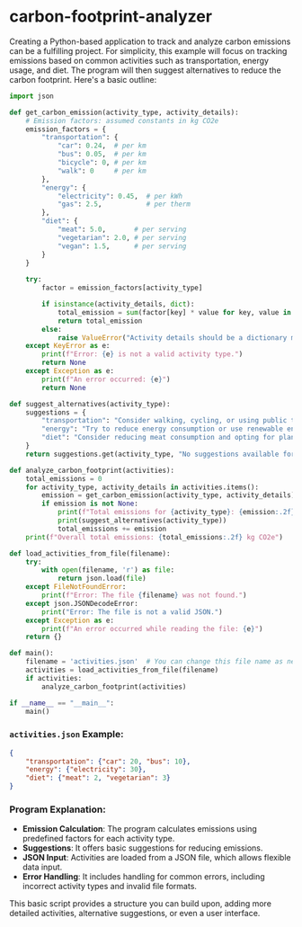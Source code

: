 # carbon-footprint-analyzer

Creating a Python-based application to track and analyze carbon emissions can be a fulfilling project. For simplicity, this example will focus on tracking emissions based on common activities such as transportation, energy usage, and diet. The program will then suggest alternatives to reduce the carbon footprint. Here's a basic outline:

```python
import json

def get_carbon_emission(activity_type, activity_details):
    # Emission factors: assumed constants in kg CO2e
    emission_factors = {
        "transportation": {
            "car": 0.24,  # per km
            "bus": 0.05,  # per km
            "bicycle": 0, # per km
            "walk": 0     # per km
        },
        "energy": {
            "electricity": 0.45,  # per kWh
            "gas": 2.5,           # per therm
        },
        "diet": {
            "meat": 5.0,       # per serving
            "vegetarian": 2.0, # per serving
            "vegan": 1.5,      # per serving
        }
    }
    
    try:
        factor = emission_factors[activity_type]

        if isinstance(activity_details, dict):
            total_emission = sum(factor[key] * value for key, value in activity_details.items() if key in factor)
            return total_emission
        else:
            raise ValueError("Activity details should be a dictionary matching activity types to quantities.")
    except KeyError as e:
        print(f"Error: {e} is not a valid activity type.")
        return None
    except Exception as e:
        print(f"An error occurred: {e}")
        return None

def suggest_alternatives(activity_type):
    suggestions = {
        "transportation": "Consider walking, cycling, or using public transport to reduce emissions.",
        "energy": "Try to reduce energy consumption or use renewable energy sources.",
        "diet": "Consider reducing meat consumption and opting for plant-based alternatives."
    }
    return suggestions.get(activity_type, "No suggestions available for this activity type.")

def analyze_carbon_footprint(activities):
    total_emissions = 0
    for activity_type, activity_details in activities.items():
        emission = get_carbon_emission(activity_type, activity_details)
        if emission is not None:
            print(f"Total emissions for {activity_type}: {emission:.2f} kg CO2e")
            print(suggest_alternatives(activity_type))
            total_emissions += emission
    print(f"Overall total emissions: {total_emissions:.2f} kg CO2e")

def load_activities_from_file(filename):
    try:
        with open(filename, 'r') as file:
            return json.load(file)
    except FileNotFoundError:
        print(f"Error: The file {filename} was not found.")
    except json.JSONDecodeError:
        print("Error: The file is not a valid JSON.")
    except Exception as e:
        print(f"An error occurred while reading the file: {e}")
    return {}

def main():
    filename = 'activities.json'  # You can change this file name as needed
    activities = load_activities_from_file(filename)
    if activities:
        analyze_carbon_footprint(activities)

if __name__ == "__main__":
    main()
```

### `activities.json` Example:
```json
{
    "transportation": {"car": 20, "bus": 10},
    "energy": {"electricity": 30},
    "diet": {"meat": 2, "vegetarian": 3}
}
```

### Program Explanation:
- **Emission Calculation**: The program calculates emissions using predefined factors for each activity type.
- **Suggestions**: It offers basic suggestions for reducing emissions.
- **JSON Input**: Activities are loaded from a JSON file, which allows flexible data input.
- **Error Handling**: It includes handling for common errors, including incorrect activity types and invalid file formats.

This basic script provides a structure you can build upon, adding more detailed activities, alternative suggestions, or even a user interface.